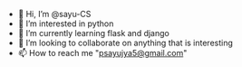 - 👋 Hi, I’m @sayu-CS
- 👀 I’m interested in python
- 🌱 I’m currently learning flask and django
- 💞️ I’m looking to collaborate on anything that is interesting
- 📫 How to reach me "psayujya5@gmail.com"

<!---
sayu-CS/sayu-CS is a ✨ special ✨ repository because its `README.md` (this file) appears on your GitHub profile.
You can click the Preview link to take a look at your changes.
--->
